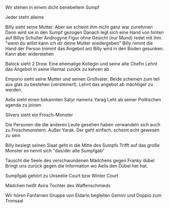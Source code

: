 Wir stehen in einem dicht benebeltem Sumpf

Jeder steht alleine

Billy sieht seine Mutter. Aber sie scheint ihm nicht ganz war zunehmen
Dann wird sie in den Sumpf gezogen
Danach legt sich eine Hand von hinten auf Billys Schulter
Androgyne Figur ohne Gesicht (nur Mund)  redet mit ihm.
"wenn du willst kann ich dir deine Mutter wiedergeben"
Billy nimmt die Hand der Person (nimmt das Angebot an)
Billy wird in den Boden gesunken. Kann aber widerstehen

Balock sieht 2 Drow.
Eine ehemalige Kollegin und seine alte Chefin
Lehnt das Angebot in seine Heimat zurück zu kehren ab

Emporio sieht seine Mutter und seinen Großvater.
Beide scheinen zum teil aus glas zu bestehen (versteinert).
Lehnt das angebot ab mächtiger zu werden.

Aelis sieht einen bekannten Satyr namens Yarag
Leht ab seiner Politischen agenda zu joinen

Silvers sieht ein Frosch-Monster

Die Personen die die anderen Leute gesehen haben verwandeln sich auch zu Froschmonstern.
Außer Yarak. Der geht einfach. scheint echt gewesen zu sein

Billy besiegt seinen Slaat
geht in die Mitte des Sumpfs
Trifft auf das große Monster
es nennt sich "das/der alte Sumpfgab"

Tauscht die Seele des verschwundenen Mädchens gegen Franky dübel
Bringt uns zurück gegen die Information wo Aelis den Dübel her hat.

Sumpfgab gehört zu Unseelie Court bzw Winter Court

Mädchen heißt Avira
Tochter des Waffenschmieds

Wir hören Fanfarnen
Gruppe von Eldarin begleiten Gemini und Doppio zum Tronsaal


